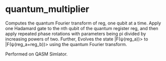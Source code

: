 # quantum_multiplier
Computes the quantum Fourier transform of reg, one qubit at a time. Apply one Hadamard gate to the nth qubit of the quantum register reg, and then apply repeated phase rotations with parameters being pi divided by increasing powers of two. Further, Evolves the state |F(ψ(reg_a))> to |F(ψ(reg_a+reg_b))> using the quantum Fourier transform.

Performed on QASM Simlator.
